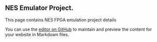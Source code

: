 ## NES Emulator Project.
This page contains NES FPGA emulation project details

You can use the [editor on GitHub](https://github.com/umanggarg96/umanggarg96.github.io/edit/master/index.md) to maintain and preview the content for your website in Markdown files.

